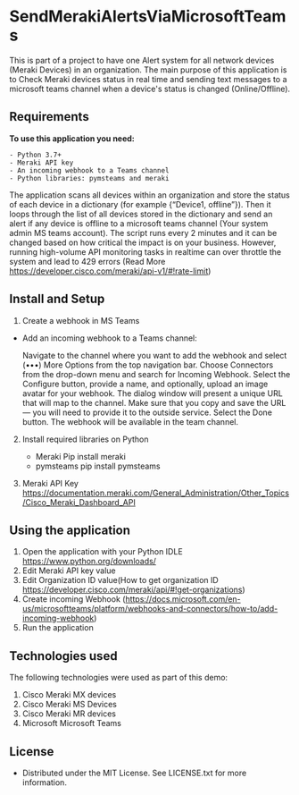 # SendMerakiAlertsViaMicrosoftTeams
This is part of a project to have one Alert system for all network devices (Meraki Devices) in an organization. The main purpose of this application is to Check Meraki devices status in real time and sending text messages to a microsoft teams channel when a device's status is changed (Online/Offline).

## Requirements
 **To use this application you need:**
 
    - Python 3.7+
    - Meraki API key
    - An incoming webhook to a Teams channel
    - Python libraries: pymsteams and meraki

The application scans all devices within an organization and store the status of each device in a dictionary (for example {“Device1, offline”}). Then it loops through the list of all devices stored in the dictionary and send an alert if any device is offline to a microsoft teams channel (Your system admin MS teams account). The script runs every 2 minutes and it can be changed based on how critical the impact is on your business. However, running high-volume API monitoring tasks in realtime can over throttle the system and lead to 429 errors (Read More https://developer.cisco.com/meraki/api-v1/#!rate-limit)

## Install and Setup
1. Create a webhook in MS Teams

  - Add an incoming webhook to a Teams channel:

    Navigate to the channel where you want to add the webhook and select (•••) More Options from the top navigation bar.
    Choose Connectors from the drop-down menu and search for Incoming Webhook.
    Select the Configure button, provide a name, and optionally, upload an image avatar for your webhook.
    The dialog window will present a unique URL that will map to the channel. Make sure that you copy and save the URL — you will need to provide it to the outside service.
    Select the Done button. The webhook will be available in the team channel.
        
2. Install required libraries on Python
    -	Meraki
        Pip install meraki
    -	pymsteams
        pip install pymsteams

3. Meraki API Key
  https://documentation.meraki.com/General_Administration/Other_Topics/Cisco_Meraki_Dashboard_API

## Using the application
  1. Open the application with your Python IDLE https://www.python.org/downloads/
  2.	Edit Meraki API key value
  3.	Edit Organization ID value(How to get organization ID https://developer.cisco.com/meraki/api/#!get-organizations)
  4.	Create incoming Webhook (https://docs.microsoft.com/en-us/microsoftteams/platform/webhooks-and-connectors/how-to/add-incoming-webhook)
  5.	Run the application

## Technologies used
  The following technologies were used as part of this demo:
  1.	Cisco Meraki MX devices
  2.	Cisco Meraki MS Devices
  3.	Cisco Meraki MR devices
  4.	Microsoft Microsoft Teams

## License
- Distributed under the MIT License. See LICENSE.txt for more information.
